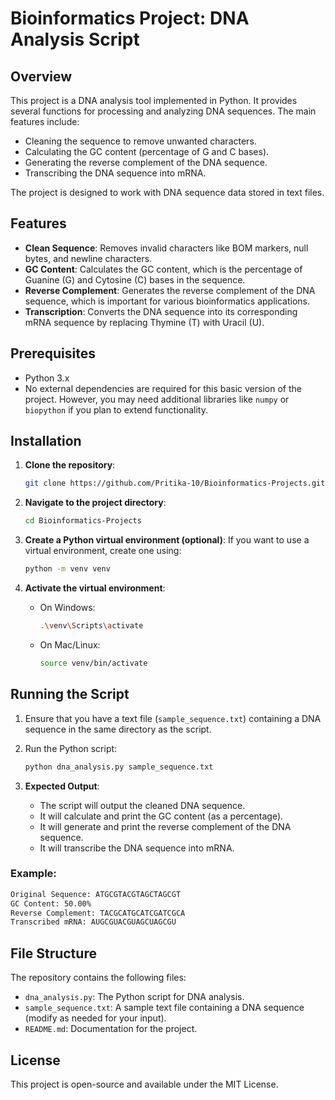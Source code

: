 # Bioinformatics Project: DNA Analysis Script

## Overview
This project is a DNA analysis tool implemented in Python. It provides several functions for processing and analyzing DNA sequences. The main features include:
- Cleaning the sequence to remove unwanted characters.
- Calculating the GC content (percentage of G and C bases).
- Generating the reverse complement of the DNA sequence.
- Transcribing the DNA sequence into mRNA.

The project is designed to work with DNA sequence data stored in text files.

## Features
- **Clean Sequence**: Removes invalid characters like BOM markers, null bytes, and newline characters.
- **GC Content**: Calculates the GC content, which is the percentage of Guanine (G) and Cytosine (C) bases in the sequence.
- **Reverse Complement**: Generates the reverse complement of the DNA sequence, which is important for various bioinformatics applications.
- **Transcription**: Converts the DNA sequence into its corresponding mRNA sequence by replacing Thymine (T) with Uracil (U).

## Prerequisites
- Python 3.x
- No external dependencies are required for this basic version of the project. However, you may need additional libraries like `numpy` or `biopython` if you plan to extend functionality.

## Installation
1. **Clone the repository**:
   ```bash
   git clone https://github.com/Pritika-10/Bioinformatics-Projects.git
   ```
   
2. **Navigate to the project directory**:
   ```bash
   cd Bioinformatics-Projects
   ```

3. **Create a Python virtual environment (optional)**:
   If you want to use a virtual environment, create one using:
   ```bash
   python -m venv venv
   ```

4. **Activate the virtual environment**:
   - On Windows:
     ```bash
     .\venv\Scripts\activate
     ```
   - On Mac/Linux:
     ```bash
     source venv/bin/activate
     ```

## Running the Script
1. Ensure that you have a text file (`sample_sequence.txt`) containing a DNA sequence in the same directory as the script.
   
2. Run the Python script:
   ```bash
   python dna_analysis.py sample_sequence.txt
   ```

3. **Expected Output**:
   - The script will output the cleaned DNA sequence.
   - It will calculate and print the GC content (as a percentage).
   - It will generate and print the reverse complement of the DNA sequence.
   - It will transcribe the DNA sequence into mRNA.

### Example:
   ```bash
   Original Sequence: ATGCGTACGTAGCTAGCGT
   GC Content: 50.00%
   Reverse Complement: TACGCATGCATCGATCGCA
   Transcribed mRNA: AUGCGUACGUAGCUAGCGU
   ```

## File Structure
The repository contains the following files:
- `dna_analysis.py`: The Python script for DNA analysis.
- `sample_sequence.txt`: A sample text file containing a DNA sequence (modify as needed for your input).
- `README.md`: Documentation for the project.

## License
This project is open-source and available under the MIT License.

